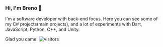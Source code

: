 ### Hi, I'm Breno 👋

I'm a software developer with back-end focus.
Here you can see some of my C# projects(main projects), and a lot of experiments with Dart, JavaScript, Python, C++, and Unity.

Glad you came!
![visitors](https://visitor-badge.laobi.icu/badge?page_id=brenobaronte.github-profile)

<!--
**BrenoBaronte/BrenoBaronte** is a ✨ _special_ ✨ repository because its `README.md` (this file) appears on your GitHub profile.

Here are some ideas to get you started:

- 🔭 I’m currently working on ...
- 🌱 I’m currently learning ...
- 👯 I’m looking to collaborate on ...
- 🤔 I’m looking for help with ...
- 💬 Ask me about ...
- 📫 How to reach me: ...
- 😄 Pronouns: ...
- ⚡ Fun fact: ...
-->
